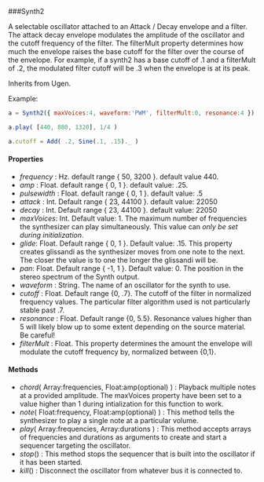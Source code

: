 ###Synth2

A selectable oscillator attached to an Attack / Decay envelope and a filter. The attack decay envelope modulates the amplitude of the oscillator and the cutoff frequency of the filter. The filterMult property determines how much the envelope raises the base cutoff for the filter over the course of the envelope. For example, if a synth2 has a base cutoff of .1 and a filterMult of .2, the modulated filter cutoff will be .3 when the envelope is at its peak. 

Inherits from Ugen.

Example:
```javascript
a = Synth2({ maxVoices:4, waveform:'PWM', filterMult:0, resonance:4 })

a.play( [440, 880, 1320], 1/4 )

a.cutoff = Add( .2, Sine(.1, .15)._ )
```

#### Properties

* _frequency_ : Hz. default range { 50, 3200 }. default value 440.
* _amp_ : Float. default range { 0, 1 }. default value: .25.
* _pulsewidth_ : Float. default range { 0, 1 }. default value: .5
* _attack_ : Int. Default range { 23, 44100 }. default value: 22050
* _decay_ : Int. Default range { 23, 44100 }. default value: 22050
* _maxVoices_: Int. Default value: 1. The maximum number of frequencies the synthesizer can play simultaneously. This value can *only be set during initialization*.
* _glide_: Float. Default range { 0, 1 }. Default value: .15. This property creates glissandi as the synthesizer moves from one note to the next. The closer the value is to one the longer the glissandi will be. 
* _pan_: Float. Default range { -1, 1 }. Default value: 0. The position in the stereo spectrum of the Synth output.
* _waveform_ : String. The name of an oscillator for the synth to use.
* _cutoff_ : Float. Default range {0, .7}. The cutoff of the filter in normalized frequency values. The particular filter algorithm used is not particularly stable past .7.
* _resonance_ : Float. Default range {0, 5.5}. Resonance values higher than 5 will likely blow up to some extent depending on the source material. Be careful!
* _filterMult_ : Float. This property determines the amount the envelope will modulate the cutoff frequency by, normalized between {0,1}.

#### Methods

* _chord_( Array:frequencies, Float:amp(optional) ) : Playback multiple notes at a provided amplitude. The maxVoices property have been set to a value higher than 1 during intialization for this function to work.
* _note_( Float:frequency, Float:amp(optional) ) : This method tells the synthesizer to play a single note at a particular volume.
* _play_( Array:frequencies, Array:durations ) : This method accepts arrays of frequencies and durations as arguments to create and start a sequencer targeting the oscillator.
* _stop_() : This method stops the sequencer that is built into the oscillator if it has been started.
* _kill_() : Disconnect the oscillator from whatever bus it is connected to. 
